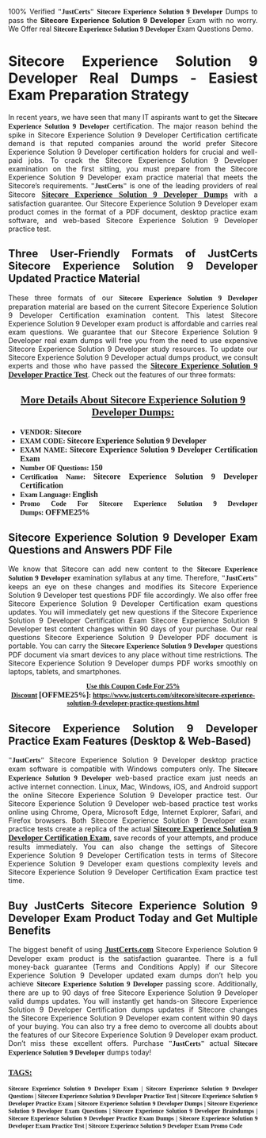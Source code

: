 <p style="text-align: justify;">100% Verified <span style="font-size:14px;"><span style="font-family:Georgia,serif;"><strong>&quot;JustCerts&quot;</strong></span></span>&nbsp;<span style="font-family:Georgia,serif;"><strong>Sitecore Experience Solution 9 Developer</strong></span> Dumps to pass the <strong>Sitecore Experience Solution 9 Developer</strong> Exam with no worry. We Offer real <span style="font-family:Georgia,serif;"><strong>Sitecore Experience Solution 9 Developer</strong></span> Exam Questions Demo.</p>

<h1 style="text-align: justify;"><strong>Sitecore Experience Solution 9 Developer Real Dumps - Easiest Exam Preparation Strategy</strong></h1>

<p style="text-align: justify;">In recent years, we have seen that many IT aspirants want to get the <span style="font-family:Georgia,serif;"><strong>Sitecore Experience Solution 9 Developer</strong></span> certification. The major reason behind the spike in Sitecore Experience Solution 9 Developer Certification certificate demand is that reputed companies around the world prefer Sitecore Experience Solution 9 Developer certification holders for crucial and well-paid jobs. To crack the Sitecore Experience Solution 9 Developer examination on the first sitting, you must prepare from the Sitecore Experience Solution 9 Developer exam practice material that meets the Sitecore&rsquo;s requirements. <span style="font-size:14px;"><span style="font-family:Georgia,serif;"><strong>&quot;JustCerts&quot;</strong></span></span> is one of the leading providers of real Sitecore <a href="https://www.justcerts.com/sitecore/sitecore-experience-solution-9-developer-practice-questions.html"><span style="font-size:16px;"><u><span style="font-family:Georgia,serif;"><strong>Sitecore Experience Solution 9 Developer Dumps</strong></span></u></span></a> with a satisfaction guarantee.&nbsp;Our Sitecore Experience Solution 9 Developer exam product comes in the format of a PDF document, desktop practice exam software, and web-based Sitecore Experience Solution 9 Developer practice test.</p>

<h2 style="text-align: justify;"><strong>Three User-Friendly Formats of JustCerts Sitecore Experience Solution 9 Developer Updated Practice Material</strong></h2>

<p style="text-align: justify;">These three formats of our <span style="font-family:Georgia,serif;"><strong>Sitecore Experience Solution 9 Developer </strong></span> preparation material are based on the current Sitecore Experience Solution 9 Developer Certification examination content. This latest Sitecore Experience Solution 9 Developer exam product is affordable and carries real exam questions. We guarantee that our Sitecore Experience Solution 9 Developer real exam dumps will free you from the need to use expensive Sitecore Experience Solution 9 Developer study resources. To update our Sitecore Experience Solution 9 Developer actual dumps product, we consult experts and those who have passed the <a href="https://www.justcerts.com/sitecore/sitecore-experience-solution-9-developer-practice-questions.html"><u><span style="font-size:16px;"><span style="font-family:Georgia,serif;"><strong>Sitecore Experience Solution 9 Developer Practice Test</strong></span></span></u></a>. Check out the features of our three formats:</p>

<h2 style="text-align: center;"><u><strong><span style="font-family:Georgia,serif;">More Details About Sitecore Experience Solution 9 Developer Dumps:</span></strong></u></h2>

<ul>
	<li style="text-align: justify;"><span style="font-size:14px;"><span style="font-family:Georgia,serif;"><strong>VENDOR: </strong></span></span><span style="font-size:16px;"><span style="font-family:Georgia,serif;"><strong>Sitecore</strong></span></span></li>
	<li style="text-align: justify;"><span style="font-size:14px;"><span style="font-family:Georgia,serif;"><strong>EXAM CODE: </strong></span></span><span style="font-size:16px;"><span style="font-family:Georgia,serif;"><strong>Sitecore Experience Solution 9 Developer</strong></span></span></li>
	<li style="text-align: justify;"><span style="font-size:14px;"><span style="font-family:Georgia,serif;"><strong>EXAM NAME: </strong></span></span><span style="font-size:16px;"><span style="font-family:Georgia,serif;"><strong>Sitecore Experience Solution 9 Developer Certification Exam</strong></span></span></li>
	<li style="text-align: justify;"><span style="font-size:14px;"><span style="font-family:Georgia,serif;"><strong>Number OF Questions: </strong></span></span><span style="font-size:16px;"><span style="font-family:Georgia,serif;"><strong>150</strong></span></span></li>
	<li style="text-align: justify;"><span style="font-size:14px;"><span style="font-family:Georgia,serif;"><strong>Certification Name: </strong></span></span><span style="font-size:16px;"><span style="font-family:Georgia,serif;"><strong>Sitecore Experience Solution 9 Developer Certification</strong></span></span></li>
	<li style="text-align: justify;"><span style="font-size:14px;"><span style="font-family:Georgia,serif;"><strong>Exam Language: </strong></span></span><span style="font-size:16px;"><span style="font-family:Georgia,serif;"><strong>English</strong></span></span></li>
	<li style="text-align: justify;"><span style="font-size:14px;"><span style="font-family:Georgia,serif;"><strong>Promo Code For Sitecore Experience Solution 9 Developer Dumps:&nbsp;</strong></span></span><span style="font-size:16px;"><span style="font-family:Georgia,serif;"><strong>OFFME25%</strong></span></span></li>
</ul>

<h2 style="text-align: justify;"><strong>Sitecore Experience Solution 9 Developer Exam Questions and Answers PDF File</strong></h2>

<p style="text-align: justify;">We know that Sitecore can add new content to the <span style="font-family:Georgia,serif;"><strong>Sitecore Experience Solution 9 Developer</strong></span> examination syllabus at any time. Therefore, <span style="font-size:14px;"><span style="font-family:Georgia,serif;"><strong>&quot;JustCerts&quot;</strong></span></span> keeps an eye on these changes and modifies its Sitecore Experience Solution 9 Developer&nbsp;test questions PDF file accordingly. We also offer free Sitecore Experience Solution 9 Developer Certification exam questions updates. You will immediately get new questions if the Sitecore Experience Solution 9 Developer Certification Exam&nbsp;Sitecore Experience Solution 9 Developer test content changes within 90 days of your purchase. Our real questions Sitecore Experience Solution 9 Developer PDF document is portable. You can carry the <span style="font-family:Georgia,serif;"><strong>Sitecore Experience Solution 9 Developer</strong></span> questions PDF document via smart devices to any place without time restrictions. The Sitecore Experience Solution 9 Developer dumps PDF works smoothly on laptops, tablets, and smartphones.</p>

<p style="text-align: center;"><span style="font-size:14px;"><span style="font-family:Georgia,serif;"><strong><u>Use this Coupon Code For 25% Discount</u>&nbsp;</strong></span></span><span style="font-size:16px;"><span style="font-family:Georgia,serif;"><strong>[OFFME25%]</strong></span></span><span style="font-size:14px;"><span style="font-family:Georgia,serif;"><strong>:&nbsp;<u><a href="https://www.justcerts.com/sitecore/sitecore-experience-solution-9-developer-practice-questions.html">https://www.justcerts.com/sitecore/sitecore-experience-solution-9-developer-practice-questions.html</a></u></strong></span></span></p>

<h2 style="text-align: justify;"><strong>Sitecore Experience Solution 9 Developer Practice Exam Features (Desktop &amp; Web-Based)</strong></h2>

<p style="text-align: justify;"><span style="font-size:14px;"><span style="font-family:Georgia,serif;"><strong>&quot;JustCerts&quot;</strong></span></span> Sitecore Experience Solution 9 Developer desktop practice exam software is compatible with Windows computers only. The <span style="font-family:Georgia,serif;"><strong>Sitecore Experience Solution 9 Developer</strong></span> web-based practice exam just needs an active internet connection. Linux, Mac, Windows, iOS, and Android support the online Sitecore Experience Solution 9 Developer practice test. Our Sitecore Experience Solution 9 Developer web-based practice test works online using Chrome, Opera, Microsoft Edge, Internet Explorer, Safari, and Firefox browsers. Both Sitecore Experience Solution 9 Developer exam practice tests create a replica of the actual <u><a href="https://www.justcerts.com/sitecore/sitecore-experience-solution-9-developer-certification-exams.html"><span style="font-size:16px;"><span style="font-family:Georgia,serif;"><strong>Sitecore Experience Solution 9 Developer Certification&nbsp;Exam</strong></span></span></a></u>, save records of your attempts, and produce results immediately. You can also change the settings of Sitecore Experience Solution 9 Developer Certification tests in terms of Sitecore Experience Solution 9 Developer exam questions complexity levels and Sitecore Experience Solution 9 Developer Certification Exam practice test time.</p>

<h2 style="text-align: justify;"><strong>Buy JustCerts Sitecore Experience Solution 9 Developer Exam Product Today and Get Multiple Benefits</strong></h2>

<p style="text-align: justify;">The biggest benefit of using <a href="https://www.justcerts.com/"><u><span style="font-size:16px;"><span style="font-family:Georgia,serif;"><strong>JustCerts.com</strong></span></span></u></a>&nbsp;Sitecore Experience Solution 9 Developer exam product is the satisfaction guarantee. There is a full money-back guarantee (Terms and Conditions Apply) if our Sitecore Experience Solution 9 Developer updated exam dumps don&rsquo;t help you achieve <span style="font-family:Georgia,serif;"><strong>Sitecore Experience Solution 9 Developer </strong></span> passing score. Additionally, there are up to 90 days of free Sitecore Experience Solution 9 Developer valid dumps updates. You will instantly get hands-on Sitecore Experience Solution 9 Developer Certification dumps updates if Sitecore changes the&nbsp;Sitecore Experience Solution 9 Developer exam content within 90 days of your buying. You can also try a free demo to overcome all doubts about the features of our Sitecore Experience Solution 9 Developer&nbsp;exam product. Don&rsquo;t miss these excellent offers. Purchase <span style="font-size:14px;"><span style="font-family:Georgia,serif;"><strong>&quot;JustCerts&quot;</strong></span></span> actual <span style="font-family:Georgia,serif;"><strong>Sitecore Experience Solution 9 Developer</strong></span> dumps today!</p>

<h3 style="text-align: justify;"><u><span style="font-size:16px;"><span style="font-family:Georgia,serif;"><strong>TAGS:</strong></span></span></u></h3>

<p style="text-align: justify;"><span style="font-size:12px;"><span style="font-family:Georgia,serif;"><strong>Sitecore Experience Solution 9 Developer Exam | Sitecore Experience Solution 9 Developer Questions | Sitecore Experience Solution 9 Developer Practice Test&nbsp;| Sitecore Experience Solution 9 Developer Practice Exam | Sitecore Experience Solution 9 Developer Dumps | Sitecore Experience Solution 9 Developer Exam Questions | Sitecore Experience Solution 9 Developer Braindumps | Sitecore Experience Solution 9 Developer Practice Exam Dumps | Sitecore Experience Solution 9 Developer Exam Practice Test | Sitecore Experience Solution 9 Developer Exam Promo Code&nbsp;</strong></span></span></p>
